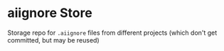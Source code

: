 # aiignore Store

Storage repo for `.aiignore` files from different projects (which don't get committed, but may be reused)
